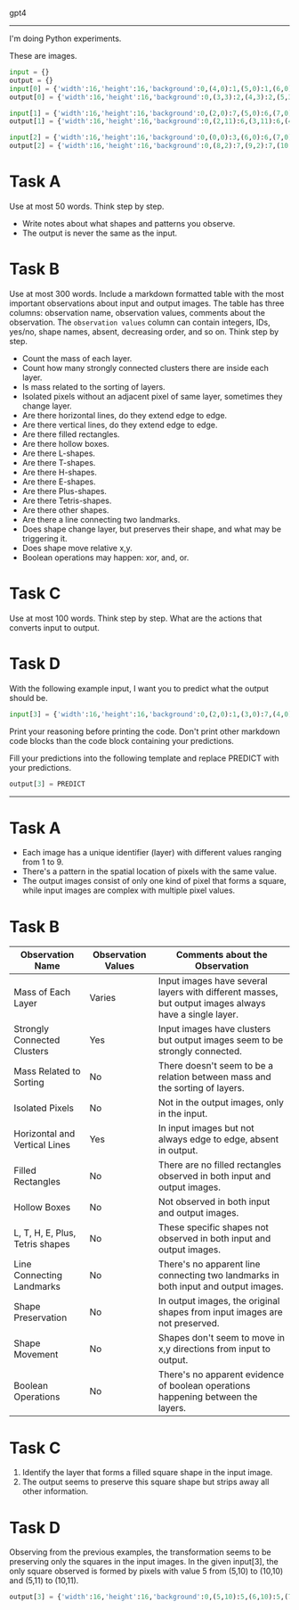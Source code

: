 gpt4

---

I'm doing Python experiments.


These are images.


```python
input = {}
output = {}
input[0] = {'width':16,'height':16,'background':0,(4,0):1,(5,0):1,(6,0):4,(8,0):2,(13,0):2,(15,0):5,(3,1):3,(4,1):5,(8,1):9,(9,1):9,(10,1):8,(12,1):4,(14,1):5,(15,1):8,(0,2):1,(2,2):8,(3,2):2,(4,2):8,(7,2):6,(9,2):8,(10,2):5,(14,2):8,(3,3):2,(4,3):2,(5,3):2,(11,3):6,(2,4):1,(3,4):2,(4,4):2,(5,4):2,(8,4):1,(9,4):9,(10,4):5,(13,4):2,(15,4):4,(1,5):4,(3,5):2,(4,5):2,(5,5):2,(7,5):2,(10,5):7,(0,6):3,(2,6):6,(3,6):2,(4,6):2,(5,6):2,(9,6):3,(10,6):5,(12,6):7,(0,7):7,(2,7):4,(3,7):6,(6,7):4,(7,7):7,(8,7):7,(9,7):3,(11,7):2,(14,7):7,(15,7):1,(1,8):7,(7,8):9,(8,8):7,(9,8):7,(13,8):8,(14,8):5,(15,8):2,(0,9):1,(1,9):5,(2,9):6,(3,9):4,(4,9):9,(5,9):3,(7,9):3,(13,9):9,(14,9):4,(15,9):6,(1,10):2,(2,10):4,(10,10):2,(12,10):1,(13,10):6,(3,11):5,(14,11):2,(15,11):4,(2,12):6,(8,12):6,(11,12):2,(1,13):3,(4,13):7,(6,13):2,(8,13):7,(9,13):9,(2,14):5,(4,14):7,(12,14):6,(13,14):5,(14,14):3,(0,15):1,(3,15):9,(7,15):2,(11,15):1,(14,15):9}
output[0] = {'width':16,'height':16,'background':0,(3,3):2,(4,3):2,(5,3):2,(3,4):2,(4,4):2,(5,4):2,(3,5):2,(4,5):2,(5,5):2,(3,6):2,(4,6):2,(5,6):2}

input[1] = {'width':16,'height':16,'background':0,(2,0):7,(5,0):6,(7,0):6,(11,0):7,(12,0):3,(2,1):3,(5,1):1,(8,1):8,(11,1):2,(4,2):3,(5,2):9,(13,2):8,(15,2):8,(0,3):2,(1,3):2,(3,3):2,(4,3):9,(9,3):1,(11,3):2,(1,4):5,(2,4):2,(5,4):7,(7,4):6,(11,4):3,(14,4):1,(0,5):4,(1,5):4,(3,5):3,(4,5):9,(9,5):7,(11,5):2,(0,6):8,(5,6):6,(9,6):8,(12,6):3,(1,7):9,(5,7):4,(6,7):8,(10,7):7,(2,8):9,(3,8):5,(8,8):4,(9,8):6,(11,8):1,(12,8):4,(8,9):3,(9,9):1,(11,9):8,(13,9):5,(14,9):9,(15,9):4,(1,10):9,(2,10):3,(3,10):9,(5,10):3,(8,10):5,(9,10):6,(10,10):7,(12,10):5,(2,11):6,(3,11):6,(4,11):6,(5,11):6,(6,11):6,(7,11):6,(8,11):6,(13,11):7,(1,12):4,(2,12):6,(3,12):6,(4,12):6,(5,12):6,(6,12):6,(7,12):6,(8,12):6,(11,12):4,(12,12):4,(13,12):6,(15,12):2,(1,13):5,(6,13):4,(7,13):5,(8,13):3,(10,13):8,(14,13):6,(15,13):9,(2,14):9,(3,14):7,(4,14):5,(12,14):1,(14,14):7,(15,14):1,(1,15):8,(7,15):1,(9,15):3,(12,15):3,(13,15):8,(14,15):7}
output[1] = {'width':16,'height':16,'background':0,(2,11):6,(3,11):6,(4,11):6,(5,11):6,(6,11):6,(7,11):6,(8,11):6,(2,12):6,(3,12):6,(4,12):6,(5,12):6,(6,12):6,(7,12):6,(8,12):6}

input[2] = {'width':16,'height':16,'background':0,(0,0):3,(6,0):6,(7,0):2,(11,0):5,(15,0):3,(1,1):7,(6,1):9,(14,1):5,(5,2):8,(6,2):8,(8,2):7,(9,2):7,(10,2):7,(15,2):4,(1,3):2,(8,3):7,(9,3):7,(10,3):7,(12,3):2,(14,3):5,(1,4):8,(4,4):9,(5,4):6,(6,4):1,(7,4):7,(8,4):7,(9,4):7,(10,4):7,(0,5):5,(5,5):3,(6,5):6,(8,5):6,(11,5):3,(12,5):3,(1,6):4,(3,6):2,(14,6):4,(0,7):9,(9,7):3,(11,7):8,(2,8):3,(7,8):6,(9,8):9,(0,9):9,(4,9):1,(7,9):3,(9,9):8,(10,10):3,(11,10):3,(14,10):7,(7,11):4,(13,11):5,(0,12):4,(3,12):1,(4,12):7,(6,12):3,(9,12):7,(10,12):5,(5,13):1,(6,13):7,(7,13):2,(10,13):5,(13,13):1,(15,13):4,(7,14):3,(10,14):2,(1,15):2,(5,15):7,(6,15):9,(10,15):5,(12,15):2,(14,15):3}
output[2] = {'width':16,'height':16,'background':0,(8,2):7,(9,2):7,(10,2):7,(8,3):7,(9,3):7,(10,3):7,(8,4):7,(9,4):7,(10,4):7}
```

# Task A
Use at most 50 words.
Think step by step.
- Write notes about what shapes and patterns you observe.
- The output is never the same as the input.


# Task B
Use at most 300 words.
Include a markdown formatted table with the most important observations about input and output images.
The table has three columns: observation name, observation values, comments about the observation.
The `observation values` column can contain integers, IDs, yes/no, shape names, absent, decreasing order, and so on.
Think step by step.
- Count the mass of each layer.
- Count how many strongly connected clusters there are inside each layer.
- Is mass related to the sorting of layers.
- Isolated pixels without an adjacent pixel of same layer, sometimes they change layer.
- Are there horizontal lines, do they extend edge to edge.
- Are there vertical lines, do they extend edge to edge.
- Are there filled rectangles.
- Are there hollow boxes.
- Are there L-shapes.
- Are there T-shapes.
- Are there H-shapes.
- Are there E-shapes.
- Are there Plus-shapes.
- Are there Tetris-shapes.
- Are there other shapes.
- Are there a line connecting two landmarks.
- Does shape change layer, but preserves their shape, and what may be triggering it.
- Does shape move relative x,y.
- Boolean operations may happen: xor, and, or.


# Task C
Use at most 100 words.
Think step by step.
What are the actions that converts input to output.


# Task D
With the following example input, I want you to predict what the output should be.


```python
input[3] = {'width':16,'height':16,'background':0,(2,0):1,(3,0):7,(4,0):3,(10,0):1,(11,0):2,(13,0):4,(14,0):7,(3,1):3,(6,1):6,(7,1):8,(0,2):6,(3,2):8,(5,2):1,(8,2):1,(12,2):7,(14,2):4,(15,2):8,(1,3):3,(2,3):8,(6,3):3,(8,3):8,(0,4):5,(4,4):1,(7,4):8,(10,4):3,(11,4):8,(14,4):5,(1,5):8,(10,5):3,(11,5):7,(1,6):1,(2,6):1,(11,6):8,(13,6):5,(15,6):7,(7,7):9,(10,7):2,(11,7):7,(13,7):7,(0,8):9,(1,8):4,(3,8):2,(4,8):1,(10,8):7,(14,8):9,(5,9):1,(14,9):1,(15,9):5,(1,10):8,(2,10):9,(3,10):4,(5,10):5,(6,10):5,(7,10):5,(8,10):5,(9,10):5,(10,10):5,(11,10):3,(2,11):3,(4,11):6,(5,11):5,(6,11):5,(7,11):5,(8,11):5,(9,11):5,(10,11):5,(12,11):1,(13,11):4,(0,12):9,(1,12):5,(2,12):2,(5,12):5,(6,12):1,(7,12):3,(10,12):6,(11,12):2,(14,12):1,(15,12):5,(1,13):7,(6,13):1,(7,13):6,(9,13):7,(11,13):3,(13,13):6,(2,14):9,(5,14):3,(6,14):7,(7,14):7,(9,14):6,(12,14):8,(0,15):5,(6,15):8,(15,15):9}
```
Print your reasoning before printing the code.
Don't print other markdown code blocks than the code block containing your predictions.


Fill your predictions into the following template and replace PREDICT with your predictions.
```python
output[3] = PREDICT
```

---

# Task A

- Each image has a unique identifier (layer) with different values ranging from 1 to 9. 
- There's a pattern in the spatial location of pixels with the same value. 
- The output images consist of only one kind of pixel that forms a square, while input images are complex with multiple pixel values.

# Task B

| Observation Name | Observation Values | Comments about the Observation |
|------------------|--------------------|--------------------------------|
| Mass of Each Layer | Varies | Input images have several layers with different masses, but output images always have a single layer. |
| Strongly Connected Clusters | Yes | Input images have clusters but output images seem to be strongly connected. |
| Mass Related to Sorting | No | There doesn't seem to be a relation between mass and the sorting of layers. |
| Isolated Pixels | No | Not in the output images, only in the input. |
| Horizontal and Vertical Lines | Yes | In input images but not always edge to edge, absent in output. |
| Filled Rectangles | No | There are no filled rectangles observed in both input and output images. |
| Hollow Boxes | No | Not observed in both input and output images. |
| L, T, H, E, Plus, Tetris shapes | No | These specific shapes not observed in both input and output images. |
| Line Connecting Landmarks | No | There's no apparent line connecting two landmarks in both input and output images. |
| Shape Preservation | No | In output images, the original shapes from input images are not preserved. |
| Shape Movement | No | Shapes don't seem to move in x,y directions from input to output. |
| Boolean Operations | No | There's no apparent evidence of boolean operations happening between the layers. |

# Task C

1. Identify the layer that forms a filled square shape in the input image.
2. The output seems to preserve this square shape but strips away all other information.

# Task D

Observing from the previous examples, the transformation seems to be preserving only the squares in the input images. In the given input[3], the only square observed is formed by pixels with value 5 from (5,10) to (10,10) and (5,11) to (10,11).

```python
output[3] = {'width':16,'height':16,'background':0,(5,10):5,(6,10):5,(7,10):5,(8,10):5,(9,10):5,(10,10):5,(5,11):5,(6,11):5,(7,11):5,(8,11):5,(9,11):5,(10,11):5}
```

